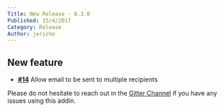 ```yaml
---
Title: New Release - 0.3.0
Published: 15/4/2017
Category: Release
Author: jericho
---
```


## New feature

- [__#14__](https://github.com/cake-contrib/Cake.CakeMail/issues/14) Allow email to be sent to multiple recipients

Please do not hesitate to reach out in the [Gitter Channel](https://gitter.im/cake-contrib/Lobby) if you have any issues using this addin.